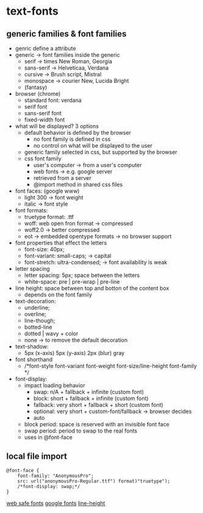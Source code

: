 # text-fonts

## generic families & font families
  - genric define a attribute
  - generic -> font families inside the generic 
    - serif -> times New Roman, Georgia
    - sans-serif -> Helveticaa, Verdana
    - cursive -> Brush script, Mistral
    - monospace -> courier New, Lucida Bright
    - (fantasy)
  - browser (chrome)
    - standard font: verdana
    - serif font
    - sans-serif font
    - fixed-width font
  - what will be displayed? 3 options
    - default behavior is defined by the browser
      - no font family is defined in css
      - no control on what will be displayed to the user
    - generic family selected in css, but supported by the browser
    - css font family
      - user's computer -> from a user's computer
      - web fonts -> e.g. google server
      - retrieved from a server
      - @import method in shared css files
  - font faces: (google www)
    - light 300 -> font weight
    - italic -> font style
  - font formats:
    - truetype format: .ttf
    - woff: web open fron format -> compressed
    - woff2.0 -> better compressed
    - eot -> embedded opentype formats -> no browser support
  - font properties that effect the letters
    - font-size: 40px;
    - font-variant: small-caps; -> capital
    - font-stretch: ultra-condensed; -> font availability is weak
  - letter spacing
    - letter spacing: 5px; space between the letters
    - white-space: pre | pre-wrap | pre-line
  - line height: space between top and botton of the content box
    - depends on the font family
  - text-decoration:
    - underline;
    - overline;
    - line-though;
    - botted-line
    - dotted | wavy + color
    - none -> to remove the default decoration
  - text-shadow:
    - 5px (x-axis) 5px (y-axis) 2px (blur) gray
  - font shorthand
    - 	/*font-style font-variant font-weight font-size/line-height font-family */
  - font-display:
    - impact loading behavior
      - swap: n/A + fallback + infinite (custom font)
      - block: short + fallback + infinite (custom font)
      - fallback: very short + fallback + short (custom font)
      - optional: very short + custom-font/fallback -> browser decides
      - auto
    - block period: space is reserved with an invisible font face
    - swap period: period to swap to the real fonts
    - uses in @font-face

## local file import

```
@font-face {
	font-family: "AnonymousPro";
	src: url("anonymousPro-Regular.ttf") format)"truetype");
	/*font-display: swap;*/
}
```

[web safe fonts](https://www.cssfontstack.com/)
[google fonts](https://fonts.google.com/)
[line-height](https://developer.mozilla.org/en-US/docs/Web/CSS/line-height)